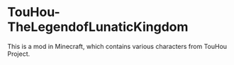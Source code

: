 # TouHou-TheLegendofLunaticKingdom
This is a mod in Minecraft, which contains various characters from TouHou Project.
